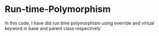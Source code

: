 # Run-time-Polymorphism
In this code, I have did run time polymorphism using override and virtual keyword in base and parent class respectively
